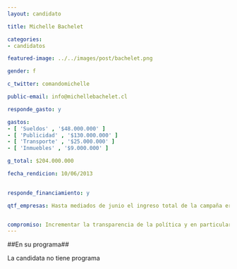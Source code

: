 ```yaml
---
layout: candidato

title: Michelle Bachelet

categories: 
- candidatos

featured-image: ../../images/post/bachelet.png

gender: f

c_twitter: comandomichelle

public-email: info@michellebachelet.cl

responde_gasto: y

gastos:
- [ 'Sueldos' , '$48.000.000' ]
- [ 'Publicidad' , '$130.000.000' ]
- [ 'Transporte' , '$25.000.000' ]
- [ 'Inmuebles' , '$9.000.000' ]

g_total: $204.000.000

fecha_rendicion: 10/06/2013

 
responde_financiamiento: y

qtf_empresas: Hasta mediados de junio el ingreso total de la campaña eran 215 millones. De estos, entre 178 y 180 fueron proporcionados por el Partido Socialista. El resto se consiguió a través de cenas de recaudación y remates de distintas obras de artistas. 5 millones del total han venido de recaudación ciudadana que se hicieron en la campaña pasada. 


compromiso: Incrementar la transparencia de la política y en particular de las campañas, financiamiento y conflictos de interés.
---
```

##En su programa##

La candidata no tiene programa

